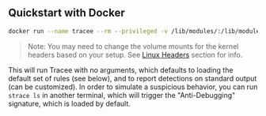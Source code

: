 ## Quickstart with Docker

```bash
docker run --name tracee --rm --privileged -v /lib/modules/:/lib/modules/:ro -v /usr/src:/usr/src:ro -v /tmp/tracee:/tmp/tracee aquasec/tracee:latest
```

> Note: You may need to change the volume mounts for the kernel headers based on your setup. See [Linux Headers](../options/#linux-headers) section for info.

This will run Tracee with no arguments, which defaults to loading the default set of rules (see below), and to report detections on standard output (can be customized).
In order to simulate a suspicious behavior, you can run `strace ls` in another terminal, which will trigger the "Anti-Debugging" signature, which is loaded by default.

